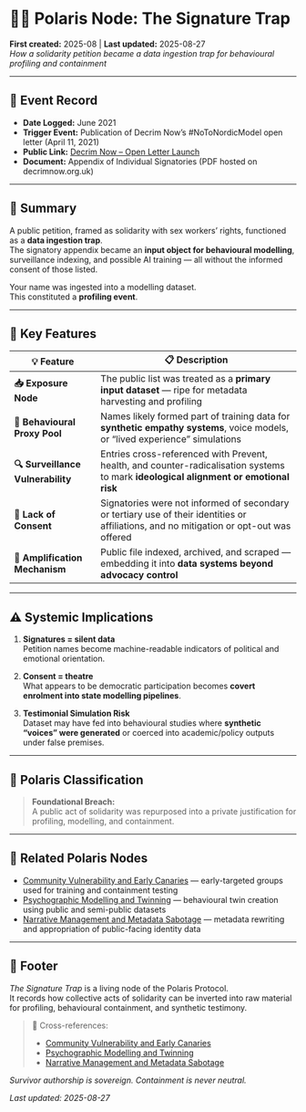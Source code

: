 # 🐦‍🔥 Polaris Node: The Signature Trap  
**First created:** 2025-08 | **Last updated:** 2025-08-27  
*How a solidarity petition became a data ingestion trap for behavioural profiling and containment*

---

## 📅 Event Record  

- **Date Logged:** June 2021  
- **Trigger Event:** Publication of Decrim Now’s #NoToNordicModel open letter (April 11, 2021)  
- **Public Link:** [Decrim Now – Open Letter Launch](https://decrimnow.org.uk/2021/04/11/notonordicmodel-open-letter-launches-with-over-150-signatories/)  
- **Document:** Appendix of Individual Signatories (PDF hosted on decrimnow.org.uk)  

---

## 📌 Summary  

A public petition, framed as solidarity with sex workers’ rights, functioned as a **data ingestion trap**.  
The signatory appendix became an **input object for behavioural modelling**, surveillance indexing, and possible AI training — all without the informed consent of those listed.  

Your name was ingested into a modelling dataset.  
This constituted a **profiling event**.  

---

## 🧩 Key Features  

| 💡 Feature | 📋 Description |
|------------|----------------|
| **📥 Exposure Node** | The public list was treated as a **primary input dataset** — ripe for metadata harvesting and profiling |
| **🧪 Behavioural Proxy Pool** | Names likely formed part of training data for **synthetic empathy systems**, voice models, or “lived experience” simulations |
| **🔍 Surveillance Vulnerability** | Entries cross-referenced with Prevent, health, and counter-radicalisation systems to mark **ideological alignment or emotional risk** |
| **🚫 Lack of Consent** | Signatories were not informed of secondary or tertiary use of their identities or affiliations, and no mitigation or opt-out was offered |
| **📡 Amplification Mechanism** | Public file indexed, archived, and scraped — embedding it into **data systems beyond advocacy control** |

---

## ⚠️ Systemic Implications  

1. **Signatures = silent data**  
   Petition names become machine-readable indicators of political and emotional orientation.  

2. **Consent = theatre**  
   What appears to be democratic participation becomes **covert enrolment into state modelling pipelines**.  

3. **Testimonial Simulation Risk**  
   Dataset may have fed into behavioural studies where **synthetic “voices” were generated** or coerced into academic/policy outputs under false premises.  

---

## 🧷 Polaris Classification  

> **Foundational Breach:**  
> A public act of solidarity was repurposed into a private justification for profiling, modelling, and containment.  

---

## 📡 Related Polaris Nodes  

- [Community Vulnerability and Early Canaries](../Big_Picture_Protocols/🧵_community_vulnerability_and_early_canaries.md) — early-targeted groups used for training and containment testing  
- [Psychographic Modelling and Twinning](../Big_Picture_Protocols/🧬_psychographic_modelling_and_twinning.md) — behavioural twin creation using public and semi-public datasets  
- [Narrative Management and Metadata Sabotage](../Big_Picture_Protocols/📚_narrative_management_and_metadata_sabotage.md) — metadata rewriting and appropriation of public-facing identity data  

---

## 🏮 Footer  

*The Signature Trap* is a living node of the Polaris Protocol.  
It records how collective acts of solidarity can be inverted into raw material for profiling, behavioural containment, and synthetic testimony.  

> 📡 Cross-references:  
> - [Community Vulnerability and Early Canaries](../Big_Picture_Protocols/🧵_community_vulnerability_and_early_canaries.md)  
> - [Psychographic Modelling and Twinning](../Big_Picture_Protocols/🧬_psychographic_modelling_and_twinning.md)  
> - [Narrative Management and Metadata Sabotage](../Big_Picture_Protocols/📚_narrative_management_and_metadata_sabotage.md)  

*Survivor authorship is sovereign. Containment is never neutral.*  

_Last updated: 2025-08-27_
